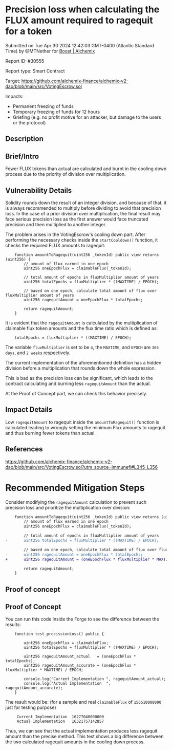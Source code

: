 
# Precision loss when calculating the FLUX amount required to ragequit for a token

Submitted on Tue Apr 30 2024 12:42:03 GMT-0400 (Atlantic Standard Time) by @MTNether for [Boost | Alchemix](https://immunefi.com/bounty/alchemix-boost/)

Report ID: #30555

Report type: Smart Contract

Target: https://github.com/alchemix-finance/alchemix-v2-dao/blob/main/src/VotingEscrow.sol

Impacts:
- Permanent freezing of funds
- Temporary freezing of funds for 12 hours
- Griefing (e.g. no profit motive for an attacker, but damage to the users or the protocol)

## Description
## Brief/Intro
Fewer FLUX tokens than actual are calculated and burnt in the cooling down process due to the priority of division over multiplication.

## Vulnerability Details
Solidity rounds down the result of an integer division, and because of that, it is always recommended to multiply before 
dividing to avoid that precision loss. In the case of a prior division over multiplication, the final result may face serious precision loss
as the first answer would face truncated precision and then multiplied to another integer.

The problem arises in the VotingEscrow's cooling down part. After performing the necessary checks inside the `startCooldown()` function, it checks the required FLUX amounts to ragequit:

```Solidity
    function amountToRagequit(uint256 _tokenId) public view returns (uint256) {
        // amount of flux earned in one epoch
        uint256 oneEpochFlux = claimableFlux(_tokenId);

        // total amount of epochs in fluxMultiplier amount of years
        uint256 totalEpochs = fluxMultiplier * ((MAXTIME) / EPOCH);

        // based on one epoch, calculate total amount of flux over fluxMultiplier amount of years
        uint256 ragequitAmount = oneEpochFlux * totalEpochs;

        return ragequitAmount;
    }
```

It is evident that the `ragequitAmount` is calculated by the multiplication of claimable flux token amounts and the flux time ratio which is defined as:

```Solidity
    totalEpochs = fluxMultiplier * ((MAXTIME) / EPOCH);
```

The variable `fluxMultiplier` is set to be `4`, the `MAXTIME`, and `EPOCH` are `365 days`, and `2 weeks` respectively. 

The current implementation of the aforementioned definition has a hidden division before a multiplication that rounds down the whole expression. 

This is bad as the precision loss can be significant, which leads to the contract calculating and burning less `ragequitAmount` than the actual.

At the Proof of Concept part, we can check this behavior precisely.

## Impact Details
Low `ragequitAmount` to ragequit inside the `amountToRagequit()` function is calculated leading to wrongly setting the minimum Flux amounts to ragequit and thus burning fewer tokens than actual.

## References

https://github.com/alchemix-finance/alchemix-v2-dao/blob/main/src/VotingEscrow.sol?utm_source=immunefi#L345-L356

# Recommended Mitigation Steps
Consider modifying the `ragequitAmount` calculation to prevent such precision loss and prioritize the multiplication over division:

```Diff
    function amountToRagequit(uint256 _tokenId) public view returns (uint256) {
        // amount of flux earned in one epoch
        uint256 oneEpochFlux = claimableFlux(_tokenId);

        // total amount of epochs in fluxMultiplier amount of years
-       uint256 totalEpochs = fluxMultiplier * ((MAXTIME) / EPOCH);

        // based on one epoch, calculate total amount of flux over fluxMultiplier amount of years
-       uint256 ragequitAmount = oneEpochFlux * totalEpochs;
+       uint256 ragequitAmount = (oneEpochFlux * fluxMultiplier * MAXTIME) / EPOCH;

        return ragequitAmount;
    }
```


        
## Proof of concept
## Proof of Concept

You can run this code inside the Forge to see the difference between the results:

```Solidity
    function test_precissionLoss() public {

        uint256 oneEpochFlux = claimableFlux;
        uint256 totalEpochs = fluxMultiplier * ((MAXTIME) / EPOCH);

        uint256 ragequitAmount_actual   = (oneEpochFlux * totalEpochs);
        uint256 ragequitAmount_accurate = (oneEpochFlux * fluxMultiplier * MAXTIME) / EPOCH;
        
        console.log("Current Implementation ", ragequitAmount_actual);
        console.log("Actual Implementation  ", ragequitAmount_accurate);
    }
```

The result would be: (for a sample and real `claimableFlux` of `156510000000` just for testing purpose)

```  
     Current Implementation  16277040000000
     Actual Implementation   16321757142857
```
Thus, we can see that the actual implementation produces less ragequit amount than the precise method.
This test shows a big difference between the two calculated ragequit amounts in the cooling down process.
